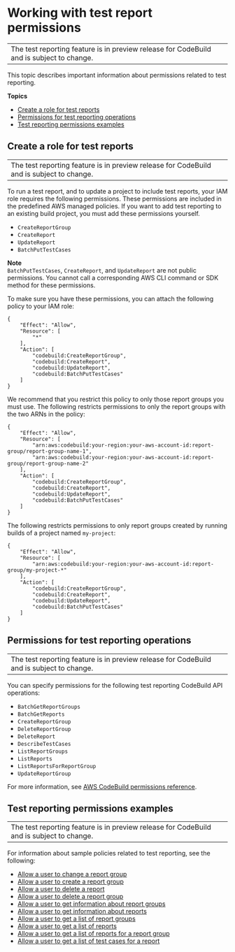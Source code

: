 # Working with test report permissions<a name="test-permissions"></a>


|  | 
| --- |
| The test reporting feature is in preview release for CodeBuild and is subject to change\. | 

 This topic describes important information about permissions related to test reporting\. 

**Topics**
+ [Create a role for test reports](#test-permissions-required)
+ [Permissions for test reporting operations](#test-permissions-related-to-reporting)
+ [Test reporting permissions examples](#test-permissions-examples)

## Create a role for test reports<a name="test-permissions-required"></a>


|  | 
| --- |
| The test reporting feature is in preview release for CodeBuild and is subject to change\. | 

 To run a test report, and to update a project to include test reports, your IAM role requires the following permissions\. These permissions are included in the predefined AWS managed policies\. If you want to add test reporting to an existing build project, you must add these permissions yourself\.
+  `CreateReportGroup` 
+  `CreateReport` 
+  `UpdateReport` 
+  `BatchPutTestCases` 

**Note**  
 `BatchPutTestCases`, `CreateReport`, and `UpdateReport` are not public permissions\. You cannot call a corresponding AWS CLI command or SDK method for these permissions\. 

 To make sure you have these permissions, you can attach the following policy to your IAM role: 

```
{
    "Effect": "Allow",
    "Resource": [
        "*"
    ],
    "Action": [
        "codebuild:CreateReportGroup",
        "codebuild:CreateReport",
        "codebuild:UpdateReport",
        "codebuild:BatchPutTestCases"
    ]
}
```

 We recommend that you restrict this policy to only those report groups you must use\. The following restricts permissions to only the report groups with the two ARNs in the policy: 

```
{
    "Effect": "Allow",
    "Resource": [
        "arn:aws:codebuild:your-region:your-aws-account-id:report-group/report-group-name-1",
        "arn:aws:codebuild:your-region:your-aws-account-id:report-group/report-group-name-2"
    ],
    "Action": [
        "codebuild:CreateReportGroup",
        "codebuild:CreateReport",
        "codebuild:UpdateReport",
        "codebuild:BatchPutTestCases"
    ]
}
```

 The following restricts permissions to only report groups created by running builds of a project named `my-project`: 

```
{
    "Effect": "Allow",
    "Resource": [
        "arn:aws:codebuild:your-region:your-aws-account-id:report-group/my-project-*"
    ],
    "Action": [
        "codebuild:CreateReportGroup",
        "codebuild:CreateReport",
        "codebuild:UpdateReport",
        "codebuild:BatchPutTestCases"
    ]
}
```

## Permissions for test reporting operations<a name="test-permissions-related-to-reporting"></a>


|  | 
| --- |
| The test reporting feature is in preview release for CodeBuild and is subject to change\. | 

 You can specify permissions for the following test reporting CodeBuild API operations: 
+  `BatchGetReportGroups` 
+  `BatchGetReports` 
+  `CreateReportGroup` 
+  `DeleteReportGroup` 
+  `DeleteReport` 
+  `DescribeTestCases` 
+  `ListReportGroups` 
+  `ListReports` 
+  `ListReportsForReportGroup` 
+  `UpdateReportGroup` 

For more information, see [AWS CodeBuild permissions reference](auth-and-access-control-permissions-reference.md)\.

## Test reporting permissions examples<a name="test-permissions-examples"></a>


|  | 
| --- |
| The test reporting feature is in preview release for CodeBuild and is subject to change\. | 

 For information about sample policies related to test reporting, see the following: 
+  [Allow a user to change a report group](auth-and-access-control-iam-identity-based-access-control.md#customer-managed-policies-example-change-report-group) 
+  [Allow a user to create a report group](auth-and-access-control-iam-identity-based-access-control.md#customer-managed-policies-example-create-report-group) 
+  [Allow a user to delete a report](auth-and-access-control-iam-identity-based-access-control.md#customer-managed-policies-example-delete-report) 
+  [Allow a user to delete a report group](auth-and-access-control-iam-identity-based-access-control.md#customer-managed-policies-example-delete-report-group) 
+  [Allow a user to get information about report groups](auth-and-access-control-iam-identity-based-access-control.md#customer-managed-policies-get-information-about-report-group) 
+  [Allow a user to get information about reports](auth-and-access-control-iam-identity-based-access-control.md#customer-managed-policies-get-information-about-reports) 
+  [Allow a user to get a list of report groups](auth-and-access-control-iam-identity-based-access-control.md#customer-managed-policies-example-get-list-of-report-groups) 
+  [Allow a user to get a list of reports](auth-and-access-control-iam-identity-based-access-control.md#customer-managed-policies-example-get-list-of-reports) 
+  [Allow a user to get a list of reports for a report group](auth-and-access-control-iam-identity-based-access-control.md#customer-managed-policies-example-get-list-of-reports-for-report-group) 
+  [Allow a user to get a list of test cases for a report](auth-and-access-control-iam-identity-based-access-control.md#customer-managed-policies-example-get-list-of-test-cases-for-report) 